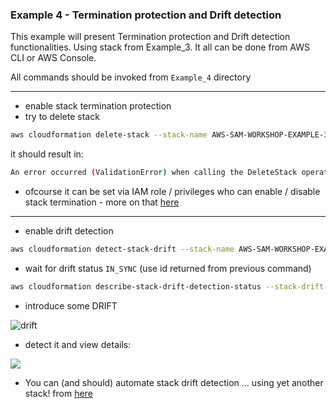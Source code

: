 ### Example 4 - Termination protection and Drift detection

This example will present Termination protection and Drift detection functionalities. Using stack from Example_3. It all can be done from AWS CLI or AWS Console.

All commands should be invoked from `Example_4` directory

---
* enable stack termination protection
* try to delete stack
```bash
aws cloudformation delete-stack --stack-name AWS-SAM-WORKSHOP-EXAMPLE-3
```
it should result in:
```bash
An error occurred (ValidationError) when calling the DeleteStack operation: Stack [AWS-SAM-WORKSHOP-EXAMPLE-3] cannot be deleted while TerminationProtection is enabled
```
* ofcourse it can be set via IAM role / privileges who can enable / disable stack termination - more on that [here](https://docs.aws.amazon.com/AWSCloudFormation/latest/UserGuide/using-cfn-protect-stacks.html)
 ---
 * enable drift detection
 ```bash
aws cloudformation detect-stack-drift --stack-name AWS-SAM-WORKSHOP-EXAMPLE-3
```
 * wait for drift status ``IN_SYNC`` (use id returned from previous command)
 ```bash
aws cloudformation describe-stack-drift-detection-status --stack-drift-detection-id c1d59480-7318-11e9-b69b-024e38e0666a
```

* introduce some DRIFT

![drift](https://media.giphy.com/media/ErIP6WHxI6avC/giphy.gif)

* detect it and view details:

![](https://s3-eu-west-1.amazonaws.com/aws-sam-workshop-huuuge-dev/drift.png)

* You can (and should) automate stack drift detection ... using yet another stack! from [here](https://medium.com/@mitchplanck/cloudformation-drifts-312e11d870d4)